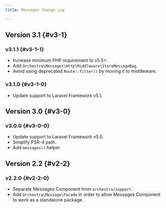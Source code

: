 ```yaml
---
title: Messages Change Log

---
```


## Version 3.1 {#v3-1}

### v3.1.1 {#v3-1-1}

* Increase minimum PHP requirement to v5.5+.
* Add `Orchestra\Messages\Http\Middleware\StoreMessageBag`.
* Avoid using deprecated `Route::filter()` by moving it to middleware.

### v3.1.0 {#v3-1-0}

* Update support to Laravel Framework v5.1.

## Version 3.0 {#v3-0}

### v3.0.0 {#v3-0-0}

* Update support to Laravel Framework v5.0.
* Simplify PSR-4 path.
* Add `messages()` helper.

## Version 2.2 {#v2-2}

### v2.2.0 {#v2-2-0}

* Separate Messages Component from `orchestra/support`.
* Add `Orchestra\Message\Facade` in order to allow Messages Component to work as a standalone package.

